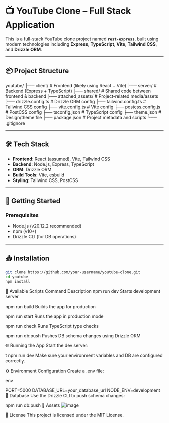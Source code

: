# 📺 YouTube Clone – Full Stack Application

This is a full-stack YouTube clone project named **`rest-express`**, built using modern technologies including **Express**, **TypeScript**, **Vite**, **Tailwind CSS**, and **Drizzle ORM**.

---

## 📦 Project Structure

youtube/
├── client/ # Frontend (likely using React + Vite)
├── server/ # Backend (Express + TypeScript)
├── shared/ # Shared code between frontend & backend
├── attached_assets/ # Project-related media/assets
├── drizzle.config.ts # Drizzle ORM config
├── tailwind.config.ts # Tailwind CSS config
├── vite.config.ts # Vite config
├── postcss.config.js # PostCSS config
├── tsconfig.json # TypeScript config
├── theme.json # Design/theme file
├── package.json # Project metadata and scripts
└── .gitignore


---

## 🛠️ Tech Stack

- **Frontend**: React (assumed), Vite, Tailwind CSS
- **Backend**: Node.js, Express, TypeScript
- **ORM**: Drizzle ORM
- **Build Tools**: Vite, esbuild
- **Styling**: Tailwind CSS, PostCSS

---

## 🚀 Getting Started

### Prerequisites

- Node.js (v20.12.2 recommended)
- npm (v10+)
- Drizzle CLI (for DB operations)

---

## 📥 Installation

```bash
git clone https://github.com/your-username/youtube-clone.git
cd youtube
npm install
```
📌 Available Scripts
Command	Description
npm run dev	Starts development server

npm run build	Builds the app for production

npm run start	Runs the app in production mode

npm run check	Runs TypeScript type checks

npm run db:push	Pushes DB schema changes using Drizzle ORM

🌐 Running the App
Start the dev server:

t
npm run dev
Make sure your environment variables and DB are configured correctly.

⚙️ Environment Configuration
Create a .env file:

env

PORT=5000
DATABASE_URL=your_database_url
NODE_ENV=development
🧰 Database
Use the Drizzle CLI to push schema changes:


npm run db:push
📸 Assets
![image](https://github.com/user-attachments/assets/7a28c210-adfe-4e13-b440-895b234b2aae)

🧾 License
This project is licensed under the MIT License.

